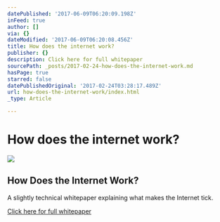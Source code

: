 ```yaml
---
datePublished: '2017-06-09T06:20:09.198Z'
inFeed: true
author: []
via: {}
dateModified: '2017-06-09T06:20:08.456Z'
title: How does the internet work?
publisher: {}
description: Click here for full whitepaper
sourcePath: _posts/2017-02-24-how-does-the-internet-work.md
hasPage: true
starred: false
datePublishedOriginal: '2017-02-24T03:28:17.489Z'
url: how-does-the-internet-work/index.html
_type: Article

---
```

# How does the internet work?

<article style=""><img src="https://imgflo.herokuapp.com/graph/2b2431f8e7ba7b0/06a601e81f298f605fb060d3d02ddcf5/noop.gif?input=https%3A%2F%2Fweb.stanford.edu%2Fclass%2Fmsande91si%2Fwww-spr04%2Freadings%2Fweek1%2FInternetWhitepaper_files%2Fruswp_diag5.gif" /><h1>How Does the Internet Work?</h1><p>A slightly technical whitepaper explaining what makes the Internet tick.</p></article>

[Click here for full whitepaper][0]

[0]: https://web.stanford.edu/class/msande91si/www-spr04/readings/week1/InternetWhitepaper.htm